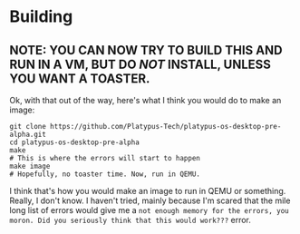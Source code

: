 # Building
<!--## NOTE: I DO NOT KNOW IF THIS WILL WORK. IF YOU ATTEMPT TO BUILD AND IT CRASHES AND TURNS YOUR COMPUTER INTO A TOASTER, THAT'S NOT MY FAULT. AND DO ***NOT*** INSTALL ON YOUR COMPUTER THAT WILL ALMOST DEFINITELY TURN YOUR COMPUTER INTO A TOASTER.-->
## NOTE: YOU CAN NOW TRY TO BUILD THIS AND RUN IN A VM, BUT DO ***NOT*** INSTALL, UNLESS YOU WANT A TOASTER.
Ok, with that out of the way, here's what I think you would do to make an image:
```shell
git clone https://github.com/Platypus-Tech/platypus-os-desktop-pre-alpha.git
cd platypus-os-desktop-pre-alpha
make
# This is where the errors will start to happen
make image
# Hopefully, no toaster time. Now, run in QEMU.
```
I think that's how you would make an image to run in QEMU or something. Really, I don't know. I haven't tried, mainly because I'm scared that the mile long list of 
errors would give me a `not enough memory for the errors, you moron. Did you seriously think that this would work???` error.
